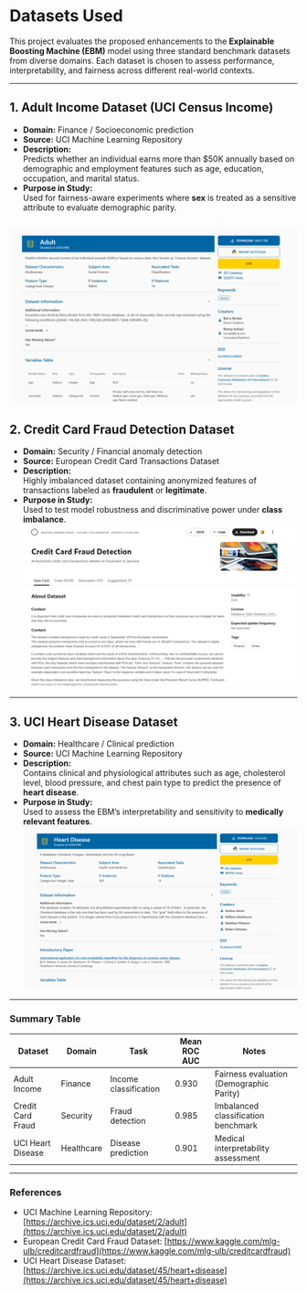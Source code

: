 # Datasets Used

This project evaluates the proposed enhancements to the **Explainable Boosting Machine (EBM)** model using three standard benchmark datasets from diverse domains. Each dataset is chosen to assess performance, interpretability, and fairness across different real-world contexts.

---

## 1. Adult Income Dataset (UCI Census Income)
- **Domain:** Finance / Socioeconomic prediction  
- **Source:** UCI Machine Learning Repository  
- **Description:**  
  Predicts whether an individual earns more than \$50K annually based on demographic and employment features such as age, education, occupation, and marital status.  
- **Purpose in Study:**  
  Used for fairness-aware experiments where **sex** is treated as a sensitive attribute to evaluate demographic parity.  

![](../Images/Screenshot_Adult.png)
---

## 2. Credit Card Fraud Detection Dataset
- **Domain:** Security / Financial anomaly detection  
- **Source:** European Credit Card Transactions Dataset  
- **Description:**  
  Highly imbalanced dataset containing anonymized features of transactions labeled as **fraudulent** or **legitimate**.  
- **Purpose in Study:**  
  Used to test model robustness and discriminative power under **class imbalance**.  
![](../Images/Screenshot_Creditcard.png)
---

## 3. UCI Heart Disease Dataset
- **Domain:** Healthcare / Clinical prediction  
- **Source:** UCI Machine Learning Repository  
- **Description:**  
  Contains clinical and physiological attributes such as age, cholesterol level, blood pressure, and chest pain type to predict the presence of **heart disease**.  
- **Purpose in Study:**  
  Used to assess the EBM’s interpretability and sensitivity to **medically relevant features**.  
![](../Images/Screenshot_Heart.png)
---

### Summary Table

| Dataset           | Domain     | Task                  | Mean ROC AUC | Notes                                    |
| ----------------- | ---------- | --------------------- | ------------ | ---------------------------------------- |
| Adult Income      | Finance    | Income classification | 0.930        | Fairness evaluation (Demographic Parity) |
| Credit Card Fraud | Security   | Fraud detection       | 0.985        | Imbalanced classification benchmark      |
| UCI Heart Disease | Healthcare | Disease prediction    | 0.901        | Medical interpretability assessment      |

---

### References
- UCI Machine Learning Repository: [https://archive.ics.uci.edu/dataset/2/adult](https://archive.ics.uci.edu/dataset/2/adult)  
- European Credit Card Fraud Dataset: [https://www.kaggle.com/mlg-ulb/creditcardfraud](https://www.kaggle.com/mlg-ulb/creditcardfraud)
- UCI Heart Disease Dataset: [https://archive.ics.uci.edu/dataset/45/heart+disease](https://archive.ics.uci.edu/dataset/45/heart+disease)
